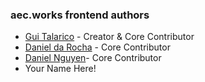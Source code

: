 ### aec.works frontend authors

* [Gui Talarico](github.com/gtalarico) - Creator & Core Contributor
* [Daniel da Rocha](todo) - Core Contributor
* [Daniel Nguyen](todo)- Core Contributor 
* Your Name Here! 
